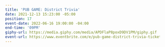 ```yaml
---
title: 'PUB GAME: District Trivia'
date: 2021-12-13 15:23:00 -05:00
position: 17
event-date: 2022-06-16 19:00:00 -04:00
end-time: '09PM'
giphy-url: https://media.giphy.com/media/APDFlaP8poxD9DV1PM/giphy.gif
event-url: https://www.eventbrite.com/e/pub-game-district-trivia-tickets-344251414247
---
```


